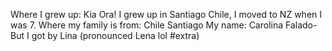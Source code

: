 Where I grew up: Kia Ora! I grew up in Santiago Chile, I moved to NZ when I was 7. 
Where my family is from: Chile Santiago 
My name: Carolina Falado- But I got by Lina (pronounced Lena lol #extra)